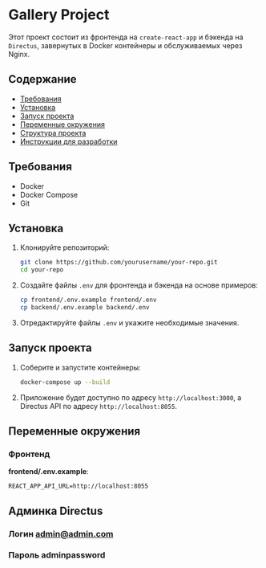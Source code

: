 # Gallery Project

Этот проект состоит из фронтенда на `create-react-app` и бэкенда на `Directus`, завернутых в Docker контейнеры и обслуживаемых через Nginx.

## Содержание

- [Требования](#требования)
- [Установка](#установка)
- [Запуск проекта](#запуск-проекта)
- [Переменные окружения](#переменные-окружения)
- [Структура проекта](#структура-проекта)
- [Инструкции для разработки](#инструкции-для-разработки)

## Требования

- Docker
- Docker Compose
- Git

## Установка

1. Клонируйте репозиторий:

   ```sh
   git clone https://github.com/yourusername/your-repo.git
   cd your-repo
   ```

2. Создайте файлы `.env` для фронтенда и бэкенда на основе примеров:

   ```sh
   cp frontend/.env.example frontend/.env
   cp backend/.env.example backend/.env
   ```

3. Отредактируйте файлы `.env` и укажите необходимые значения.

## Запуск проекта

1. Соберите и запустите контейнеры:

   ```sh
   docker-compose up --build
   ```

2. Приложение будет доступно по адресу `http://localhost:3000`, а Directus API по адресу `http://localhost:8055`.

## Переменные окружения

### Фронтенд

**frontend/.env.example**:

```dotenv
REACT_APP_API_URL=http://localhost:8055
```

## Админка Directus

### Логин admin@admin.com

### Пароль adminpassword
